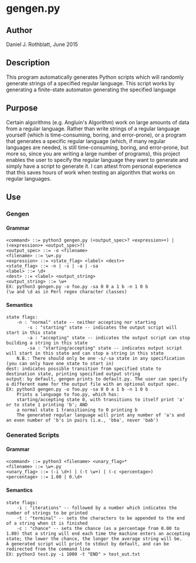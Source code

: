 # gengen.py
## Author
Daniel J. Rothblatt, June 2015

## Description
This program automatically generates Python scripts which
will randomly generate strings of a specified regular language.
This script works by generating a finite-state automaton generating the specified language

## Purpose
Certain algorithms (e.g. Angluin's Algorithm) work on large
amounts of data from a regular language. Rather than write strings of
a regular language yourself (which is time-consuming, boring, and
error-prone), or a program that generates a specific regular
language (which, if many regular languages are needed, is still
time-consuming, boring, and error-prone, but more so, since you are
writing a large number of programs), this project enables the user to 
specify the regular language they want to generate and simply have a 
script to generate it. I can attest from personal experience that this
saves hours of work when testing an algorithm that works on regular languages.

## Use  
### Gengen  
#### Grammar    
	<command> ::= python3 gengen.py (<output_spec>? <expression>+) | (<expression>+ <output_spec>?)  
	<output_spec> ::= -o <filename>  
	<filename> ::= \w+.py  
	<expression> ::= <state_flag> <label> <dest>+  
	<state_flag> ::= -n | -s | -a | -sa  
	<label> ::= \d+  
	<dest> ::= <label> <output_string>  
	<output_string> ::= \w+  
	EX: python3 gengen.py -o foo.py -sa 0 0 a 1 b -n 1 0 b  
	(\w and \d as in Perl regex character classes)

#### Semantics
	state flags:
		-n : "normal" state -- neither accepting nor starting  
	    	-s : "starting" state -- indicates the output script will start in this state  
	    	-a : "accepting" state -- indicates the output script can stop building a string in this state  
	    	-sa : "starting/accepting" state -- indicates output script will start in this state and can stop a string in this state  
		N.B.: There should only be one -s/-sa state in any specification (you can only have one state to start in)  
	dest: indicates possible transition from specified state to destination state, printing specified output string
   	output: by default, gengen prints to default.py. The user can specify a different name for the output file with an optional output spec.
   	EX: python3 gengen.py -o foo.py -sa 0 0 a 1 b -n 1 0 b
		Prints a language to foo.py, which has:  
		starting/accepting state 0, with transitions to itself print 'a' or to state 1 printing 'b'; AND  
		a normal state 1 transitioning to 0 printing b  
		The generated regular language will print any number of 'a's and an even number of 'b's in pairs (i.e., 'bba', never 'bab')

### Generated Scripts
#### Grammar
	<command> ::= python3 <filename> <unary_flag>*  
	<filename> ::= \w+.py  
	<unary_flag> ::= (-i \d+) | (-t \w+) | (-c <percentage>)
	<percentage> ::= 1.00 | 0.\d+
#### Semantics
	state flags:
		-i : "iterations" -- followed by a number which indicates the number of strings to be printed
		-t : "terminal" -- sets the characters to be appended to the end of a string when it is finished
		-c : "chance" -- sets the chance (as a percentage from 0.00 to 1.00) that a string will end each time the machine enters an accepting state; the lower the chance, the longer the average string will be.
	A generated script will print to stdout by default, and can be redirected from the command line
	EX: python3 test.py -i 1000 -t "END" > test_out.txt
